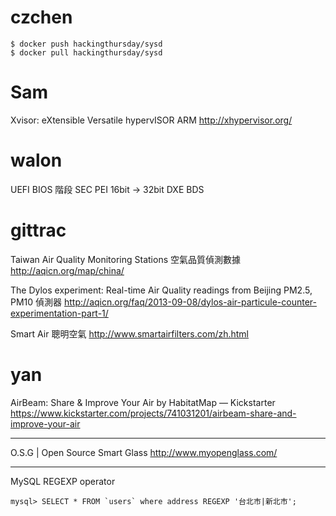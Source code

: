 # czchen



    $ docker push hackingthursday/sysd
    $ docker pull hackingthursday/sysd


# Sam

Xvisor: eXtensible Versatile hypervISOR
ARM 
<http://xhypervisor.org/>  

# walon

UEFI BIOS 階段
SEC
PEI  16bit -> 32bit 
DXE
BDS

# gittrac

Taiwan Air Quality Monitoring Stations 空氣品質偵測數據
<http://aqicn.org/map/china/>  

The Dylos experiment: Real-time Air Quality readings from Beijing
PM2.5, PM10 偵測器
<http://aqicn.org/faq/2013-09-08/dylos-air-particule-counter-experimentation-part-1/>  

Smart Air 聰明空氣
<http://www.smartairfilters.com/zh.html>  

# yan

AirBeam: Share & Improve Your Air by HabitatMap — Kickstarter
<https://www.kickstarter.com/projects/741031201/airbeam-share-and-improve-your-air>  

------

O.S.G | Open Source Smart Glass
<http://www.myopenglass.com/>  

------

MySQL REGEXP operator

    mysql> SELECT * FROM `users` where address REGEXP '台北市|新北市';
